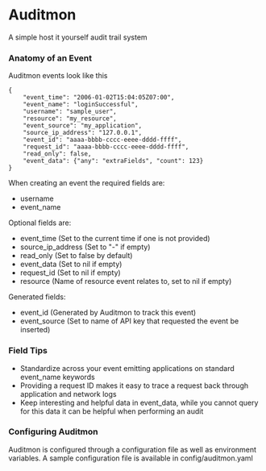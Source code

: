 # Auditmon
A simple host it yourself audit trail system

### Anatomy of an Event

Auditmon events look like this

```
{
    "event_time": "2006-01-02T15:04:05Z07:00",
    "event_name": "loginSuccessful",
    "username": "sample_user",
    "resource": "my_resource",
    "event_source": "my_application",
    "source_ip_address": "127.0.0.1",
    "event_id": "aaaa-bbbb-cccc-eeee-dddd-ffff",
    "request_id": "aaaa-bbbb-cccc-eeee-dddd-ffff",
    "read_only": false,
    "event_data": {"any": "extraFields", "count": 123}
}
```

When creating an event the required fields are:

- username
- event_name

Optional fields are:

- event_time (Set to the current time if one is not provided)
- source_ip_address (Set to "-" if empty)
- read_only (Set to false by default)
- event_data (Set to nil if empty)
- request_id (Set to nil if empty)
- resource (Name of resource event relates to, set to nil if empty)

Generated fields:

- event_id (Generated by Auditmon to track this event)
- event_source (Set to name of API key that requested the event be inserted)

### Field Tips

- Standardize across your event emitting applications on standard event_name keywords
- Providing a request ID makes it easy to trace a request back through application and network logs
- Keep interesting and helpful data in event_data, while you cannot query for this data it can be helpful when performing an audit

### Configuring Auditmon

Auditmon is configured through a configuration file as well as environment variables.  A sample configuration file is available in config/auditmon.yaml